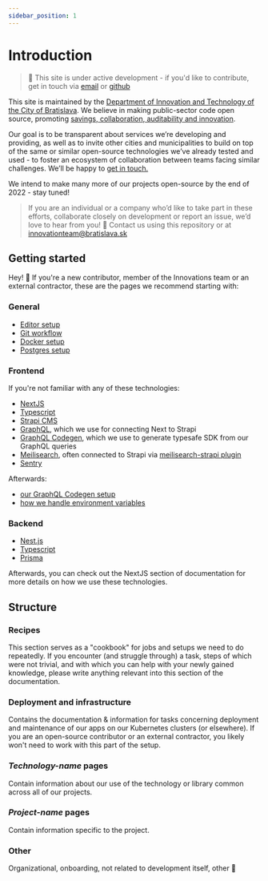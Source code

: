 ```yaml
---
sidebar_position: 1
---
```


# Introduction

> 🔧 This site is under active development - if you'd like to contribute, get in touch via [email](mailto:innovationteam@bratislava.sk) or [github](https://github.com/bratislava/bratislava.github.io)

This site is maintained by the [Department of Innovation and Technology of the City of Bratislava](https://inovacie.bratislava.sk). We believe in making public-sector code open source, promoting [savings, collaboration, auditability and innovation](https://publiccode.eu).

Our goal is to be transparent about services we’re developing and providing, as well as to invite other cities and municipalities to build on top of the same or similar open-source technologies we’ve already tested and used - to foster an ecosystem of collaboration between teams facing similar challenges. We’ll be happy to [get in touch.](mailto:innovationteam@bratislava.sk)

We intend to make many more of our projects open-source by the end of 2022 - stay tuned!

> If you are an individual or a company who’d like to take part in these efforts, collaborate closely on development or report an issue, we’d love to hear from you! 🙌 Contact us using this repository or at [innovationteam@bratislava.sk](mailto:innovationteam@bratislava.sk)

## Getting started

Hey! 👋 If you're a new contributor, member of the Innovations team or an external contractor, these are the pages we recommend starting with:

### General

- [Editor setup](./recipes/editor-setup.md)
- [Git workflow](./recipes/git-workflow.md)
- [Docker setup](./recipes/docker-setup.md)
- [Postgres setup](./recipes/postgres-setup.md)

### Frontend

If you're not familiar with any of these technologies:

- [NextJS](https://nextjs.org)
- [Typescript](https://www.typescriptlang.org)
- [Strapi CMS](https://strapi.io/)
- [GraphQL](https://graphql.org/), which we use for connecting Next to Strapi
- [GraphQL Codegen](https://www.graphql-code-generator.com/), which we use to generate typesafe SDK from our GraphQL queries
- [Meilisearch](https://www.meilisearch.com/), often connected to Strapi via [meilisearch-strapi plugin](https://github.com/meilisearch/strapi-plugin-meilisearch)
- [Sentry](https://sentry.io/)

Afterwards:

- [our GraphQL Codegen setup](./recipes/graphql-codegen-setup.md)
- [how we handle environment variables](./recipes/env-vars-and-secrets.md)

### Backend

- [Nest.js](https://nestjs.com/)
- [Typescript](https://www.typescriptlang.org)
- [Prisma](https://www.prisma.io/)

Afterwards, you can check out the NextJS section of documentation for more details on how we use these technologies.

## Structure

### Recipes

This section serves as a "cookbook" for jobs and setups we need to do repeatedly. If you encounter (and struggle through) a task, steps of which were not trivial, and with which you can help with your newly gained knowledge, please write anything relevant into this section of the documentation.

### Deployment and infrastructure

Contains the documentation & information for tasks concerning deployment and maintenance of our apps on our Kubernetes clusters (or elsewhere). If you are an open-source contributor or an external contractor, you likely won't need to work with this part of the setup.

### *Technology-name* pages

Contain information about our use of the technology or library common across all of our projects.

### *Project-name* pages

Contain information specific to the project.

### Other

Organizational, onboarding, not related to development itself, other 🙂